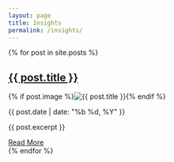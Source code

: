 ```yaml
---
layout: page
title: Insights
permalink: /insights/
---
```


<div class="grid">
  {% for post in site.posts %}
  <article class="card">
    <h2><a href="{{ post.url | relative_url }}">{{ post.title }}</a></h2>
      {% if post.image %}<img class="service-hero" src="{{ post.image | relative_url }}" alt="{{ post.title }}" loading="lazy">{% endif %}
    <p class="meta">{{ post.date | date: "%b %d, %Y" }}</p>
    <p>{{ post.excerpt }}</p>
    <a href="{{ post.url | relative_url }}" class="btn">Read More</a>
  </article>
  {% endfor %}
</div>
